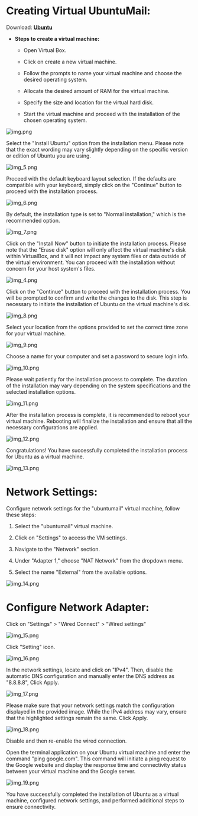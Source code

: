 # Creating Virtual UbuntuMail:

Download: **[Ubuntu](https://ubuntu.com/download/desktop)**

-  **Steps to create a virtual machine:**

    - Open Virtual Box.

    - Click on create a new virtual machine.

    - Follow the prompts to name your virtual machine and choose the desired operating system.

    - Allocate the desired amount of RAM for the virtual machine.

    - Specify the size and location for the virtual hard disk.
   
    - Start the virtual machine and proceed with the installation of the chosen operating system.

![img.png](Images/ub-images/img.png)

Select the "Install Ubuntu" option from the installation menu. Please note that the exact wording may vary slightly depending on the specific version or edition of Ubuntu you are using.

![img_5.png](Images/ub-images/img_5.png)

Proceed with the default keyboard layout selection. If the defaults are compatible with your keyboard, simply click on the "Continue" button to proceed with the installation process.

![img_6.png](Images/ub-images/img_6.png)

By default, the installation type is set to "Normal installation," which is the recommended option. 

![img_7.png](Images/ub-images/img_7.png)

Click on the "Install Now" button to initiate the installation process. Please note that the "Erase disk" option will only affect the virtual machine's disk within VirtualBox, and it will not impact any system files or data outside of the virtual environment. You can proceed with the installation without concern for your host system's files.

![img_4.png](Images/ub-images/img_4.png)

Click on the "Continue" button to proceed with the installation process. You will be prompted to confirm and write the changes to the disk. This step is necessary to initiate the installation of Ubuntu on the virtual machine's disk.

![img_8.png](Images/ub-images/img_8.png)

Select your location from the options provided to set the correct time zone for your virtual machine. 

![img_9.png](Images/ub-images/img_9.png)

Choose a name for your computer and set a password to secure login info.

![img_10.png](Images/ub-images/img_10.png)

Please wait patiently for the installation process to complete. The duration of the installation may vary depending on the system specifications and the selected installation options.

![img_11.png](Images/ub-images/img_11.png)

After the installation process is complete, it is recommended to reboot your virtual machine. Rebooting will finalize the installation and ensure that all the necessary configurations are applied.

![img_12.png](Images/ub-images/img_12.png)

Congratulations! You have successfully completed the installation process for Ubuntu as a virtual machine.

![img_13.png](Images/ub-images/img_13.png)

# Network Settings:

 Configure network settings for the "ubuntumail" virtual machine, follow these steps:

1. Select the "ubuntumail" virtual machine.
    
2. Click on "Settings" to access the VM settings.
   
3. Navigate to the "Network" section.
    
4. Under "Adapter 1," choose "NAT Network" from the dropdown menu.
    
5. Select the name "External" from the available options.

![img_14.png](Images/ub-images/img_14.png)

# Configure Network Adapter:

Click on "Settings" > "Wired Connect" > "Wired settings"

![img_15.png](Images/ub-images/img_15.png)

Click "Setting" icon.

![img_16.png](Images/ub-images/img_16.png)

In the network settings, locate and click on "IPv4". Then, disable the automatic DNS configuration and manually enter the DNS address as "8.8.8.8", Click Apply.

![img_17.png](Images/ub-images/img_17.png)

Please make sure that your network settings match the configuration displayed in the provided image. While the IPv4 address may vary, ensure that the highlighted settings remain the same. Click Apply.

![img_18.png](Images/ub-images/img_18.png)

 Disable and then re-enable the wired connection.
 
Open the terminal application on your Ubuntu virtual machine and enter the command "ping google.com". This command will initiate a ping request to the Google website and display the response time and connectivity status between your virtual machine and the Google server.

![img_19.png](Images/ub-images/img_19.png)

 You have successfully completed the installation of Ubuntu as a virtual machine, configured network settings, and performed additional steps to ensure connectivity.